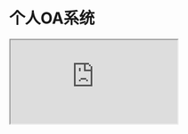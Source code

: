 <!DOCTYPE html>
<html>
    <body>
        <h1>个人OA系统</h1>
        <iframe src="http://www.baidu.com"></iframe>
    </body>
</html>